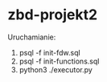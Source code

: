 # zbd-projekt2

Uruchamianie:

1. psql -f init-fdw.sql
2. psql -f init-functions.sql
3. python3 ./executor.py
